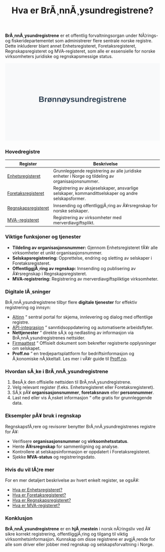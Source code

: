 ﻿---
title: "Hva er BrÃ¸nnÃ¸ysundregistrene?"
meta_title: "Hva er BrÃ¸nnÃ¸ysundregistrene?"
meta_description: '**BrÃ¸nnÃ¸ysundregistrene** er et offentlig forvaltningsorgan under NÃ¦rings- og fiskeridepartementet som administrerer flere sentrale norske registre. Dette in...'
slug: bronnoysundregistrene
type: blog
layout: pages/single
---

**BrÃ¸nnÃ¸ysundregistrene** er et offentlig forvaltningsorgan under NÃ¦rings- og fiskeridepartementet som administrerer flere sentrale norske registre. Dette inkluderer blant annet Enhetsregisteret, Foretaksregisteret, Regnskapsregisteret og MVA-registeret, som alle er essensielle for norske virksomheters juridiske og regnskapsmessige status.

![Illustrasjon av BrÃ¸nnÃ¸ysundregistrene](bronnoysundregistrene-image.svg)

### Hovedregistre

| **Register** | **Beskrivelse** |
|--------------|-----------------|
| [Enhetsregisteret](/blogs/regnskap/hva-er-enhetsregisteret "Hva er Enhetsregisteret?") | Grunnleggende registrering av alle juridiske enheter i Norge og tildeling av organisasjonsnummer. |
| [Foretaksregisteret](/blogs/regnskap/ansvarlig-selskap "Hva er Ansvarlig Selskap?") | Registrering av aksjeselskaper, ansvarlige selskaper, kommandittselskaper og andre selskapsformer. |
| [Regnskapsregisteret](/blogs/regnskap/hva-er-regnskapsregisteret "Hva er Regnskapsregisteret? Komplett Guide til Regnskapsregisteret i Norge") | Innsending og offentliggjÃ¸ring av Ã¥rsregnskap for norske selskaper. |
| [MVA-registeret](/blogs/regnskap/hva-er-mva-registeret "Hva er MVA-registeret?") | Registrering av virksomheter med merverdiavgiftsplikt. |

### Viktige funksjoner og tjenester

* **Tildeling av organisasjonsnummer:** Gjennom Enhetsregisteret fÃ¥r alle virksomheter et unikt organisasjonsnummer.
* **Selskapsregistrering:** Opprettelse, endring og sletting av selskaper i Foretaksregisteret.
* **OffentliggjÃ¸ring av regnskap:** Innsending og publisering av Ã¥rsregnskap i Regnskapsregisteret.
* **MVA-registrering:** Registrering av merverdiavgiftspliktige virksomheter.

### Digitale lÃ¸sninger

BrÃ¸nnÃ¸ysundregistrene tilbyr flere **digitale tjenester** for effektiv registrering og innsyn:

* [Altinn](/blogs/regnskap/hva-er-altinn "Hva er Altinn? En Guide til Offentlige Tjenester") “ sentral portal for skjema, innlevering og dialog med offentlige registre.
* [API-integrasjon](/blogs/regnskap/api-integrasjon-automatisering-regnskap "API-integrasjon og automatisering av regnskap") “ sanntidsoppdatering og automatiserte arbeidsflyter.
* **Nettjenester** “ direkte sÃ¸k og nedlasting av informasjon via BrÃ¸nnÃ¸ysundregistrenes nettsider.
* [Firmaattest](/blogs/regnskap/firmaattest "Firmaattest") “ Offisielt dokument som bekrefter registrerte opplysninger om selskapet.
* **Proff.no** “ en tredjepartsplattform for bedriftsinformasjon og Ã¸konomiske nÃ¸kkeltall. Les mer i vÃ¥r guide til [Proff.no](/blogs/regnskap/proff-no "Proff.no - Oversikt og Brukerveiledning").

### Hvordan sÃ¸ke i BrÃ¸nnÃ¸ysundregistrene

1. BesÃ¸k den offisielle nettsiden til BrÃ¸nnÃ¸ysundregistrene.
2. Velg relevant register (f.eks. Enhetsregisteret eller Foretaksregisteret).
3. SÃ¸k pÃ¥ **organisasjonsnummer**, **foretaksnavn** eller **personnummer**.
4. Last ned eller vis Ã¸nsket informasjon “ ofte gratis for grunnleggende data.

### Eksempler pÃ¥ bruk i regnskap

RegnskapsfÃ¸rere og revisorer benytter BrÃ¸nnÃ¸ysundregistrenes registre for Ã¥:

* Verifisere **organisasjonsnummer** og **virksomhetsstatus**.
* Hente **Ã¥rsregnskap** for sammenligning og analyse.
* Kontrollere at selskapsinformasjon er oppdatert i Foretaksregisteret.
* Sjekke **MVA-status** og registreringsdato.

### Hvis du vil lÃ¦re mer

For en mer detaljert beskrivelse av hvert enkelt register, se ogsÃ¥:

* [Hva er Enhetsregisteret?](/blogs/regnskap/hva-er-enhetsregisteret "Hva er Enhetsregisteret?")
* [Hva er Foretaksregisteret?](/blogs/regnskap/ansvarlig-selskap "Hva er Ansvarlig Selskap?")
* [Hva er Regnskapsregisteret?](/blogs/regnskap/hva-er-regnskap "Hva er Regnskap?")
* [Hva er MVA-registeret?](/blogs/regnskap/hva-er-mva-registeret "Hva er MVA-registeret?")

### Konklusjon

**BrÃ¸nnÃ¸ysundregistrene** er en **hjÃ¸rnestein** i norsk nÃ¦ringsliv ved Ã¥ sikre korrekt registrering, offentliggjÃ¸ring og tilgang til viktig virksomhetsinformasjon. Kunnskap om disse registrene er avgjÃ¸rende for alle som driver eller jobber med regnskap og selskapsforvaltning i Norge.



